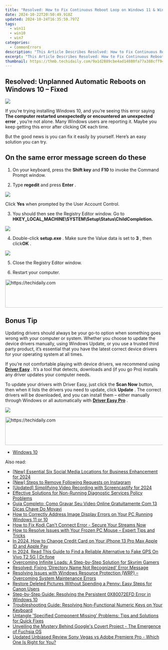 ```yaml
---
title: "Resolved: How to Fix Continuous Reboot Loop on Windows 11 & Windows 10"
date: 2024-10-22T20:50:49.918Z
updated: 2024-10-24T16:35:59.797Z
tags:
  - win11
  - win10
  - win7
categories:
  - CommonErrors
description: "This Article Describes Resolved: How to Fix Continuous Reboot Loop on Windows 11 & Windows 10"
excerpt: "This Article Describes Resolved: How to Fix Continuous Reboot Loop on Windows 11 & Windows 10"
thumbnail: https://thmb.techidaily.com/9a1d2889cbe4ad14880fa77a388cff944d010380f4cf0a1f83bd01829ce96a1e.jpg
---
```


## Resolved: Unplanned Automatic Reboots on Windows 10 – Fixed

![](https://images.drivereasy.com/wp-content/uploads/2017/08/img_59a3e5e364a54.png)

 If you’re trying installing Windows 10, and you’re seeing this error saying **The computer restarted unexpectedly or encountered an unexpected error** , you’re not alone. Many Windows users are reporting it. Maybe you keep getting this error after clicking OK each time.

 But the good news is you can fix it easily by yourself. Here’s an easy solution you can try.

## On the same error message screen do these

 1) On your keyboard, press the **Shift key**  and **F10**  to invoke the Command Prompt window.

 2) Type **regedit**  and press **Enter** .

![](https://images.drivereasy.com/wp-content/uploads/2017/09/img_59b8f6dcad206.png)

 Click **Yes**  when prompted by the User Account Control.

 3) You should then see the Registry Editor window. Go to **HKEY\_LOCAL\_MACHINE\\SYSTEM\\Setup\\Status\\ChildCompletion.**

![](https://images.drivereasy.com/wp-content/uploads/2017/09/img_59b8fef4b3fdb.jpg)

 4) Double-click **setup.exe** . Make sure the Value data is set to **3** , then click**OK**  .

![](https://images.drivereasy.com/wp-content/uploads/2017/09/img_59b8ff5c80fea.jpg)

5) Close the Registry Editor window.

6) Restart your computer.

<!-- affiliate ads begin -->
<a href="https://appsumo.8odi.net/c/5597632/2044582/7443" target="_top" id="2044582">
  <img src="//a.impactradius-go.com/display-ad/7443-2044582" border="0" alt="https://techidaily.com" width="728" height="90"/>
</a>
<img height="0" width="0" src="https://appsumo.8odi.net/i/5597632/2044582/7443" style="position:absolute;visibility:hidden;" border="0" />
<!-- affiliate ads end -->

## Bonus Tip

 Updating drivers should always be your go-to option when something goes wrong with your computer or system. Whether you choose to update the device drivers manually, using Windows Update, or you use a trusted third party product, it’s essential that you have the latest correct device drivers for your operating system at all times.

 If you’re not comfortable playing with device drivers, we recommend using [**Driver Easy**](https://tools.techidaily.com/drivereasy/download/)  . It’s a tool that detects, downloads and (if you go Pro) installs any driver updates your computer needs.

To update your drivers with Driver Easy, just click the **Scan Now**  button, then when it lists the drivers you need to update, click **Update**  . The correct drivers will be downloaded, and you can install them – either manually through Windows or all automatically with **[Driver Easy Pro](https://tools.techidaily.com/drivereasy/download/)** .

![](https://images.drivereasy.com/wp-content/uploads/2018/07/img_5b4c49f2da67c.jpg)

<!-- affiliate ads begin -->
<a href="https://aligracehair.sjv.io/c/5597632/2012420/19272" target="_top" id="2012420">
  <img src="//a.impactradius-go.com/display-ad/19272-2012420" border="0" alt="https://techidaily.com" width="728" height="90"/>
</a>
<img height="0" width="0" src="https://aligracehair.sjv.io/i/5597632/2012420/19272" style="position:absolute;visibility:hidden;" border="0" />
<!-- affiliate ads end -->

* [Windows 10](https://tools.techidaily.com/drivereasy/download/)

<ins class="adsbygoogle"
     style="display:block"
     data-ad-format="autorelaxed"
     data-ad-client="ca-pub-7571918770474297"
     data-ad-slot="1223367746"></ins>

<ins class="adsbygoogle"
     style="display:block"
     data-ad-client="ca-pub-7571918770474297"
     data-ad-slot="8358498916"
     data-ad-format="auto"
     data-full-width-responsive="true"></ins>

<span class="atpl-alsoreadstyle">Also read:</span>
<div><ul>
<li><a href="https://fox-access.techidaily.com/new-essential-six-social-media-locations-for-business-enhancement-for-2024/"><u>[New] Essential Six Social Media Locations for Business Enhancement for 2024</u></a></li>
<li><a href="https://instagram-video-recordings.techidaily.com/new-steps-to-remove-following-requests-on-instagram/"><u>[New] Steps to Remove Following Requests on Instagram</u></a></li>
<li><a href="https://visual-screen-recording.techidaily.com/updated-simplifying-video-recording-with-screencastify-for-2024/"><u>[Updated] Simplifying Video Recording with Screencastify for 2024</u></a></li>
<li><a href="https://common-error.techidaily.com/effective-solutions-for-non-running-diagnostic-services-policy-problems/"><u>Effective Solutions for Non-Running Diagnostic Services Policy Problems</u></a></li>
<li><a href="https://technical-tips.techidaily.com/guia-completo-como-gravar-seu-video-online-gratuitamente-com-13-dicas-chave-do-movavi/"><u>Guia Completo: Como Gravar Seu Video Online Gratuitamente Com 13 Dicas Chave Do Movavi</u></a></li>
<li><a href="https://common-error.techidaily.com/how-to-correctly-address-image-display-errors-on-your-pc-running-windows-11-or-10/"><u>How to Correctly Address Image Display Errors on Your PC Running Windows 11 or 10</u></a></li>
<li><a href="https://program-issues.techidaily.com/how-to-fix-kodi-cant-connect-error-secure-your-streams-now/"><u>How to Fix Kodi Can't Connect Error - Secure Your Streams Now</u></a></li>
<li><a href="https://common-error.techidaily.com/how-to-resolve-issues-with-your-frozen-pc-mouse-expert-tips-and-tricks/"><u>How to Resolve Issues with Your Frozen PC Mouse – Expert Tips and Tricks</u></a></li>
<li><a href="https://apple-account.techidaily.com/in-2024-how-to-change-credit-card-on-your-iphone-13-pro-max-apple-id-and-apple-pay-by-drfone-ios/"><u>In 2024, How to Change Credit Card on Your iPhone 13 Pro Max Apple ID and Apple Pay</u></a></li>
<li><a href="https://phone-solutions.techidaily.com/in-2024-read-this-guide-to-find-a-reliable-alternative-to-fake-gps-on-vivo-t2-5g-drfone-by-drfone-virtual-android/"><u>In 2024, Read This Guide to Find a Reliable Alternative to Fake GPS On Vivo T2 5G | Dr.fone</u></a></li>
<li><a href="https://common-error.techidaily.com/overcoming-infinite-loads-a-step-by-step-solution-for-skyrim-gamers/"><u>Overcoming Infinite Loads: A Step-by-Step Solution for Skyrim Gamers</u></a></li>
<li><a href="https://common-error.techidaily.com/resolved-fixing-directory-name-not-recognized-error-message/"><u>Resolved: Fixing 'Directory Name Not Recognized' Error Message</u></a></li>
<li><a href="https://common-error.techidaily.com/resolving-issues-with-windows-resource-protection-wrp-overcoming-system-maintenance-errors/"><u>Resolving Issues with Windows Resource Protection (WRP) – Overcoming System Maintenance Errors</u></a></li>
<li><a href="https://discover-bytes.techidaily.com/restore-deleted-pictures-without-spending-a-penny-easy-steps-for-canon-users/"><u>Restore Deleted Pictures Without Spending a Penny: Easy Steps for Canon Users</u></a></li>
<li><a href="https://common-error.techidaily.com/step-by-step-guide-resolving-the-persistent-0x80072efd-error-in-windows-10/"><u>Step-by-Step Guide: Resolving the Persistent 0X80072EFD Error in Windows 10</u></a></li>
<li><a href="https://common-error.techidaily.com/troubleshooting-guide-resolving-non-functional-numeric-keys-on-your-keyboard/"><u>Troubleshooting Guide: Resolving Non-Functional Numeric Keys on Your Keyboard</u></a></li>
<li><a href="https://common-error.techidaily.com/untangle-specified-component-missing-problems-tips-and-solutions-for-quick-fixes/"><u>Untangle 'Specified Component Missing' Problems: Tips and Solutions for Quick Fixes</u></a></li>
<li><a href="https://tech-savvy.techidaily.com/unveiling-the-mystery-behind-googles-covert-project-the-emergence-of-fuchsia-os/"><u>Unveiling the Mystery Behind Google's Covert Project - The Emergence of Fuchsia OS</u></a></li>
<li><a href="https://ai-driven-video-production.techidaily.com/updated-unbiased-review-sony-vegas-vs-adobe-premiere-pro-which-one-is-right-for-you/"><u>Updated Unbiased Review Sony Vegas vs Adobe Premiere Pro - Which One Is Right for You?</u></a></li>
</ul></div>

